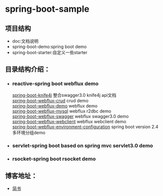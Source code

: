 # spring-boot-sample
## 项目结构
- doc:文档说明
- spring-boot-demo:spring boot demo
- spring-boot-starter:自定义一些starter
## 目录结构介绍：
- ### reactive-spring boot webflux demo
     [spring-boot-knife4j](https://github.com/Even521/spring-boot-sample/tree/master/spring-boot-demo/reactive/spring-boot-knife4j) 整合swagger3.0 knife4j api文档  
     [spring-boot-webflux-crud](https://github.com/Even521/spring-boot-sample/tree/master/spring-boot-demo/reactive/spring-boot-webflux-crud) crud demo  
     [spring-boot-webflux-demo](https://github.com/Even521/spring-boot-sample/tree/master/spring-boot-demo/reactive/spring-boot-webflux-demo) webflux demo  
     [spring-boot-webflux-mysql](https://github.com/Even521/spring-boot-sample/tree/master/spring-boot-demo/reactive/spring-boot-webflux-mysql) webflux r2dbc demo  
     [spring-boot-webflux-swagger](https://github.com/Even521/spring-boot-sample/tree/master/spring-boot-demo/reactive/spring-boot-webflux-swagger) webflux swagger3.0 demo  
     [spring-boot-webflux-webclient](https://github.com/Even521/spring-boot-sample/tree/master/spring-boot-demo/reactive/spring-boot-webflux-webclient) webflux webclient demo  
     [spring-boot-webflux-environment-configuration](https://github.com/Even521/spring-boot-sample/tree/master/spring-boot-demo/reactive/spring-boot-webflux-environment-configuration) spring boot version 2.4 多环境分组demo              
- ### servlet-spring boot  based on spring mvc servlet3.0 demo 
- ### rsocket-spring boot rsocket demo
        
## 博客地址：
- [简书](https://www.jianshu.com/u/e9ed9db30021)

